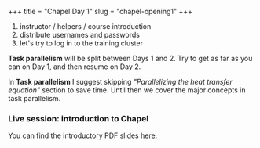 +++
title = "Chapel Day 1"
slug = "chapel-opening1"
+++

1. instructor / helpers / course introduction
1. distribute usernames and passwords
1. let's try to log in to the training cluster

**Task parallelism** will be split between Days 1 and 2. Try to get as far as you can on Day 1, and then
resume on Day 2.

In **Task parallelism** I suggest skipping *"Parallelizing the heat transfer equation"* section to save
time. Until then we cover the major concepts in task parallelism.

### Live session: introduction to Chapel

You can find the introductory PDF slides [here](http://bit.ly/chapeltop).
